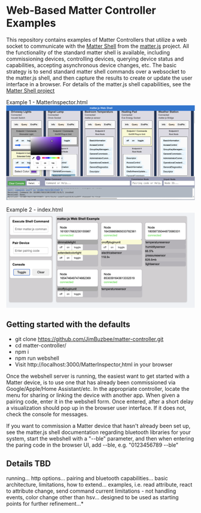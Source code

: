 ﻿# Web-Based Matter Controller Examples

This repository contains examples of Matter Controllers that utilize a web socket to communicate with the [Matter Shell](https://github.com/project-chip/matter.js/tree/main/packages/nodejs-shell) from the [matter.js](https://github.com/project-chip/matter.js) project. All the functionality of the standard matter shell is available, including commissioning devices, controlling devices,  querying device status and capabilities, accepting asynchronous device changes, etc.  The basic strategy is to send standard matter shell commands over a websocket to the matter.js shell, and then capture the results to create or update the user interface in a browser. For details of the matter.js shell capabilities, see the  [Matter Shell project](https://github.com/project-chip/matter.js/tree/main/packages/nodejs-shell) 

Example 1 -  MatterInspector.html
![enter image description here](https://raw.githubusercontent.com/JimBuzbee/matter-controller/main/public/MatterExplorer.png)

Example 2 - index.html
![enter image description here](https://raw.githubusercontent.com/JimBuzbee/matter-controller/main/public/example.png)
## Getting started with the defaults

 - git clone https://github.com/JimBuzbee/matter-controller.git
 - cd matter-controller/
 - npm i
 - npm run webshell
 - Visit http://localhost:3000/MatterInspector,html in your browser
 
Once the webshell server is running, the easiest want to get started with a Matter device, is to use one that has already been commissioned via Google/Apple/Home Assistant/etc. In the appropriate controller, locate the menu for sharing or linking the device with another app. When given a pairing code, enter it in the webshell form.  Once entered, after a short delay a visualization should pop up in the browser user interface. If it does not, check the console for messages.

If you want to commission a Matter device that hasn't already been set up, see the matter.js shell documentation regarding bluetooth libraries for your system, start the webshell with a "--ble" parameter,  and then when entering the paring code in the browser UI, add --ble, e.g. "0123456789  --ble"
 
 ## Details TBD
running...
http options...
pairing and bluetooth capabilities...
basic architecture, limitations, how to extend...
examples, i.e. read attribute, react to attribute change, send command
current limitations - not handling events, color change other than hsv...
designed to be used as starting points for further refinement...*


